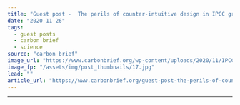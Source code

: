 ```yaml
---
title: "Guest post -  The perils of counter-intuitive design in IPCC graphics"
date: "2020-11-26"
tags: 
  - guest posts
  - carbon brief
  - science
source: "carbon brief"
image_url: "https://www.carbonbrief.org/wp-content/uploads/2020/11/IPCC-plenary-583x372.jpg"
image_fp: "/assets/img/post_thumbnails/17.jpg"
lead: ""
article_url: "https://www.carbonbrief.org/guest-post-the-perils-of-counter-intuitive-design-in-ipcc-graphics"
---
```


---
